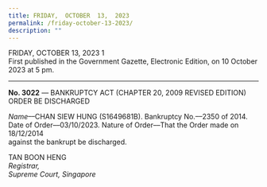 ```yaml
---
title: FRIDAY,  OCTOBER  13,  2023
permalink: /friday-october-13-2023/
description: ""
---
```

FRIDAY, OCTOBER 13, 2023 1  
First published in the Government Gazette, Electronic Edition, on 10 October 2023 at 5 pm. 

---


**No. 3022** –– BANKRUPTCY ACT (CHAPTER 20, 2009 REVISED EDITION)  
ORDER BE DISCHARGED  

*Name*––CHAN SIEW HUNG (S1649681B). Bankruptcy No.––2350 of 2014.  
Date of Order––03/10/2023. Nature of Order––That the Order made on 18/12/2014  
against the bankrupt be discharged.  

TAN BOON HENG  
*Registrar,  
Supreme Court,
Singapore*